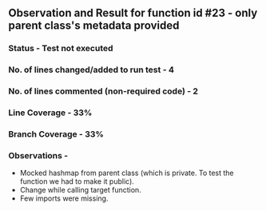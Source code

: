 ## Observation and Result for function id #23 - only parent class's metadata provided

### Status - Test not executed

### No. of lines changed/added to run test - 4

### No. of lines commented (non-required code) - 2

### Line Coverage - 33%

### Branch Coverage - 33%

### Observations -
- Mocked hashmap from parent class (which is private. To test the function we had to make it public).
- Change while calling target function.
- Few imports were missing.